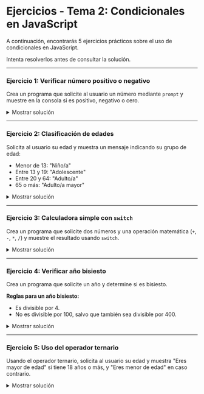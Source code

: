 # **Ejercicios - Tema 2: Condicionales en JavaScript**

A continuación, encontrarás 5 ejercicios prácticos sobre el uso de condicionales en JavaScript.

Intenta resolverlos antes de consultar la solución.

---

### **Ejercicio 1: Verificar número positivo o negativo**
Crea un programa que solicite al usuario un número mediante `prompt` y muestre en la consola si es positivo, negativo o cero.

<details><summary>Mostrar solución</summary>

```js
const number = parseFloat(prompt("Introduce un número:"));

if (number > 0) {
  console.log("El número es positivo.");
} else if (number < 0) {
  console.log("El número es negativo.");
} else {
  console.log("El número es cero.");
}
```

</details>

---

### **Ejercicio 2: Clasificación de edades**
Solicita al usuario su edad y muestra un mensaje indicando su grupo de edad:
- Menor de 13: "Niño/a"
- Entre 13 y 19: "Adolescente"
- Entre 20 y 64: "Adulto/a"
- 65 o más: "Adulto/a mayor"

<details><summary>Mostrar solución</summary>

```js
const age = parseInt(prompt("Introduce tu edad:"));

if (age < 13) {
  console.log("Niño/a");
} else if (age >= 13 && age <= 19) {
  console.log("Adolescente");
} else if (age >= 20 && age <= 64) {
  console.log("Adulto/a");
} else {
  console.log("Adulto/a mayor");
}
```

</details>

---

### **Ejercicio 3: Calculadora simple con `switch`**
Crea un programa que solicite dos números y una operación matemática (`+`, `-`, `*`, `/`) y muestre el resultado usando `switch`.

<details><summary>Mostrar solución</summary>

```js
const num1 = parseFloat(prompt("Introduce el primer número:"));
const num2 = parseFloat(prompt("Introduce el segundo número:"));
const operation = prompt("Introduce la operación (+, -, *, /):");

let result;

switch (operation) {
  case "+":
    result = num1 + num2;
    break;
  case "-":
    result = num1 - num2;
    break;
  case "*":
    result = num1 * num2;
    break;
  case "/":
    result = num2 !== 0 ? num1 / num2 : "Error: división por cero";
    break;
  default:
    result = "Operación no válida";
}

console.log(`Resultado: ${result}`);
```

</details>

---

### **Ejercicio 4: Verificar año bisiesto**
Crea un programa que solicite un año y determine si es bisiesto.

**Reglas para un año bisiesto:**
- Es divisible por 4.
- No es divisible por 100, salvo que también sea divisible por 400.

<details><summary>Mostrar solución</summary>

```js
const year = parseInt(prompt("Introduce un año:"));

if ((year % 4 === 0 && year % 100 !== 0) || year % 400 === 0) {
  console.log(`${year} es un año bisiesto.`);
} else {
  console.log(`${year} no es un año bisiesto.`);
}
```

</details>

---

### **Ejercicio 5: Uso del operador ternario**
Usando el operador ternario, solicita al usuario su edad y muestra "Eres mayor de edad" si tiene 18 años o más, y "Eres menor de edad" en caso contrario.

<details><summary>Mostrar solución</summary>

```js
const age = parseInt(prompt("Introduce tu edad:"));

const message = (age >= 18) ? "Eres mayor de edad" : "Eres menor de edad";
console.log(message);
```

</details>

